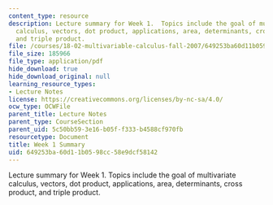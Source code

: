 ```yaml
---
content_type: resource
description: Lecture summary for Week 1.  Topics include the goal of multivariate
  calculus, vectors, dot product, applications, area, determinants, cross product,
  and triple product.
file: /courses/18-02-multivariable-calculus-fall-2007/649253ba60d11b0598cc58e9dcf58142_lec_week1.pdf
file_size: 185966
file_type: application/pdf
hide_download: true
hide_download_original: null
learning_resource_types:
- Lecture Notes
license: https://creativecommons.org/licenses/by-nc-sa/4.0/
ocw_type: OCWFile
parent_title: Lecture Notes
parent_type: CourseSection
parent_uid: 5c50bb59-3e16-b05f-f333-b4588cf970fb
resourcetype: Document
title: Week 1 Summary
uid: 649253ba-60d1-1b05-98cc-58e9dcf58142
---
```

Lecture summary for Week 1.  Topics include the goal of multivariate calculus, vectors, dot product, applications, area, determinants, cross product, and triple product.